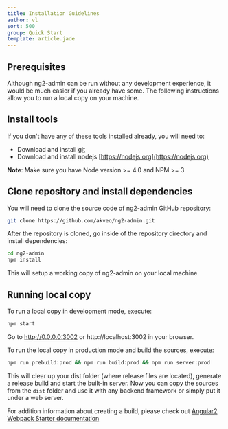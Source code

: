```yaml
---
title: Installation Guidelines
author: vl
sort: 500
group: Quick Start
template: article.jade
---
```


## Prerequisites

Although ng2-admin can be run without any development experience, it would be much easier if you already have some. 
The following instructions allow you to run a local copy on your machine.

## Install tools

If you don't have any of these tools installed already, you will need to:
* Download and install [git](https://git-scm.com/)
* Download and install nodejs [https://nodejs.org](https://nodejs.org)

**Note**: Make sure you have Node version >= 4.0 and NPM >= 3
## Clone repository and install dependencies

You will need to clone the source code of ng2-admin GitHub repository:

```bash
git clone https://github.com/akveo/ng2-admin.git
```
After the repository is cloned, go inside of the repository directory and install dependencies:

```bash
cd ng2-admin
npm install
```
This will setup a working copy of ng2-admin on your local machine.

## Running local copy

To run a local copy in development mode, execute:

```bash
npm start
```

Go to http://0.0.0.0:3002 or http://localhost:3002 in your browser.


To run the local copy in production mode and build the sources, execute:

```bash
npm run prebuild:prod && npm run build:prod && npm run server:prod
```

This will clear up your dist folder (where release files are located), generate a release build and start the 
built-in server.
Now you can copy the sources from the `dist` folder and use it with any backend framework or 
simply put it under a web server.

For addition information about creating a build, please check out [Angular2 Webpack Starter documentation](https://github.com/AngularClass/angular2-webpack-starter)
